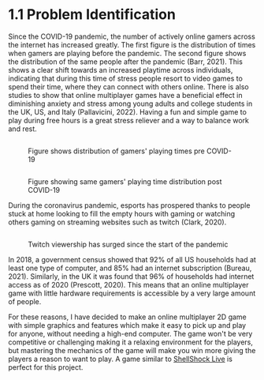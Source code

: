 # 1.1 Problem Identification

Since the COVID-19 pandemic, the number of actively online gamers across the internet has increased greatly. The first figure is the distribution of times when gamers are playing before the pandemic. The second figure shows the distribution of the same people after the pandemic (Barr, 2021). This shows a clear shift towards an increased playtime across individuals, indicating that during this time of stress people resort to video games to spend their time, where they can connect with others online. There is also studies to show that online multiplayer games have a beneficial effect in diminishing anxiety and stress among young adults and college students in the UK, US, and Italy (Pallavicini, 2022). Having a fun and simple game to play during free hours is a great stress reliever and a way to balance work and rest.



<figure><img src="https://journals.sagepub.com/cms/10.1177/15554120211017036/asset/images/large/10.1177_15554120211017036-fig4.jpeg" alt=""><figcaption><p>Figure shows distribution of gamers' playing times pre COVID-19</p></figcaption></figure>

<figure><img src="https://journals.sagepub.com/cms/10.1177/15554120211017036/asset/images/large/10.1177_15554120211017036-fig5.jpeg" alt=""><figcaption><p>Figure showing same gamers' playing time distribution post COVID-19</p></figcaption></figure>

During the coronavirus pandemic, esports has prospered thanks to people stuck at home looking to fill the empty hours with gaming or watching others gaming on streaming websites such as twitch (Clark, 2020).&#x20;

<figure><img src="https://sportsgazette.co.uk/wp-content/uploads/2020/05/q1-2020_twitch-total-hours-watched-since-q1-18-_publicity_-_embed_-2020_.jpg" alt=""><figcaption><p>Twitch viewership has surged since the start of the pandemic</p></figcaption></figure>

In 2018, a government census showed that 92% of all US households had at least one type of computer, and 85% had an internet subscription (Bureau, 2021). Similarly, in the UK it was found that 96% of households had internet access as of 2020 (Prescott, 2020). This means that an online multiplayer game with little hardware requirements is accessible by a very large amount of people.

For these reasons, I have decided to make an online multiplayer 2D game with simple graphics and features which make it easy to pick up and play for anyone, without needing a high-end computer. The game won't be very competitive or challenging making it a relaxing environment for the players, but mastering the mechanics of the game will make you win more giving the players a reason to want to play. A game similar to [ShellShock Live](https://www.shellshocklive.com/) is perfect for this project.
